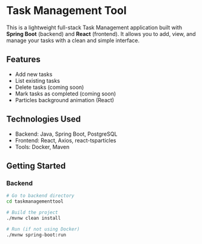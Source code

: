 # Task Management Tool

This is a lightweight full-stack Task Management application built with **Spring Boot** (backend) and **React** (frontend). It allows you to add, view, and manage your tasks with a clean and simple interface.

## Features

-  Add new tasks
-  List existing tasks
-  Delete tasks (coming soon)
-  Mark tasks as completed (coming soon)
-  Particles background animation (React)

## Technologies Used

- Backend: Java, Spring Boot, PostgreSQL
- Frontend: React, Axios, react-tsparticles
- Tools: Docker, Maven

## Getting Started

### Backend

```bash
# Go to backend directory
cd taskmanagementtool

# Build the project
./mvnw clean install

# Run (if not using Docker)
./mvnw spring-boot:run
